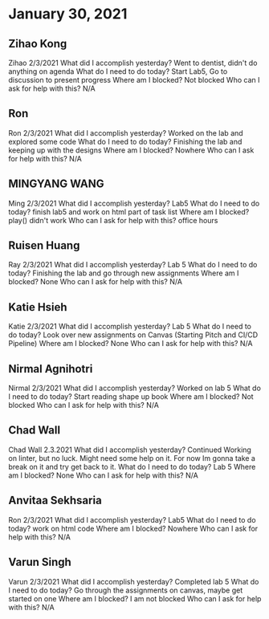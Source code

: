 # January 30, 2021

## Zihao Kong
Zihao 2/3/2021
What did I accomplish yesterday?
Went to dentist, didn't do anything on agenda
What do I need to do today?
Start Lab5, Go to discussion to present progress
Where am I blocked?
Not blocked
Who can I ask for help with this?
N/A

## Ron
Ron  2/3/2021
   What did I accomplish yesterday?
Worked on the lab and explored some code
  What do I need to do today?
Finishing the lab and keeping up with the designs
  Where am I blocked?
Nowhere
  Who can I ask for help with this?
N/A
## MINGYANG WANG
Ming 2/3/2021
 What did I accomplish yesterday?
Lab5
What do I need to do today?
finish lab5 and work on html part of task list
Where am I blocked?
play() didn't work
Who can I ask for help with this?
office hours
## Ruisen Huang
Ray  2/3/2021
   What did I accomplish yesterday?
Lab 5
  What do I need to do today?
Finishing the lab and go through new assignments
  Where am I blocked?
None
  Who can I ask for help with this?
N/A

## Katie Hsieh
Katie 2/3/2021
What did I accomplish yesterday?
Lab 5
What do I need to do today?
Look over new assignments on Canvas (Starting Pitch and CI/CD Pipeline)
Where am I blocked?
None
Who can I ask for help with this?
N/A

## Nirmal Agnihotri
Nirmal 2/3/2021
What did I accomplish yesterday?
Worked on lab 5
What do I need to do today?
Start reading shape up book
Where am I blocked?
Not blocked
Who can I ask for help with this?
N/A

## Chad Wall
Chad Wall 2.3.2021
What did I accomplish yesterday?
Continued Working on linter, but no luck. Might need some help on it. For now Im gonna take a break on it and try get back to it.
What do I need to do today?
Lab 5
Where am I blocked?
None
Who can I ask for help with this?
N/A
## Anvitaa Sekhsaria
Ron  2/3/2021
   What did I accomplish yesterday?
Lab5
  What do I need to do today?
work on html code
  Where am I blocked?
Nowhere
  Who can I ask for help with this?
N/A

## Varun Singh
Varun 2/3/2021
What did I accomplish yesterday?
Completed lab 5
What do I need to do today?
Go through the assignments on canvas, maybe get started on one
Where am I blocked?
I am not blocked
Who can I ask for help with this?
N/A